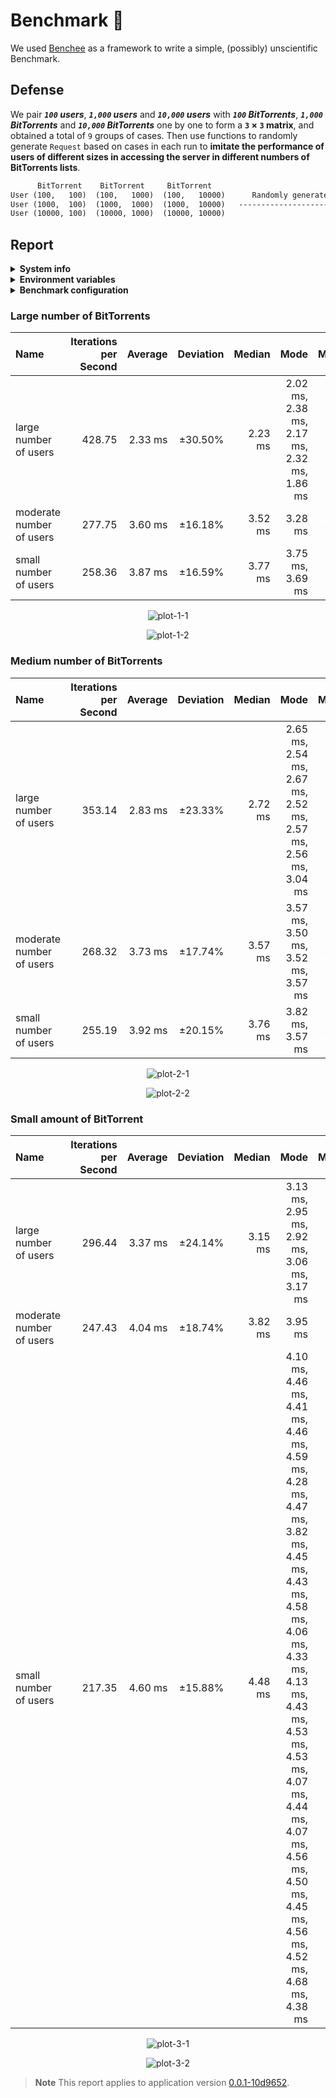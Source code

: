 # Benchmark :100:

We used [Benchee](https://github.com/bencheeorg/benchee) as a framework to write a simple, (possibly) unscientific Benchmark.

## Defense

We pair **_`100` users_**, **_`1,000` users_** and **_`10,000` users_** with **_`100` BitTorrents_**, **_`1,000` BitTorrents_** and **_`10,000` BitTorrents_** one by one to form a **`3` &#215; `3` matrix**, and obtained a total of `9` groups of cases. Then use functions to randomly generate `Request` based on cases in each run to **imitate the performance of users of different sizes in accessing the server in different numbers of BitTorrents lists**.

```txt
      BitTorrent    BitTorrent     BitTorrent
User (100,   100)  (100,   1000)  (100,   10000)      Randomly generate `Request`
User (1000,  100)  (1000,  1000)  (1000,  10000)   -------------------------------->   &Benchee.run/2
User (10000, 100)  (10000, 1000)  (10000, 10000)
```

## Report

<details>
  <summary><b>System info</b></summary>
    <ul>
      <li>Elixir Version: 1.14.2</li>
      <li>Erlang Version: 25.2</li>
      <li>Operating system: Linux</li>
      <li>Available memory: 6.78 GB</li>
      <li>CPU Information: Intel(R) Xeon(R) Platinum 8272CL CPU @ 2.60GHz</li>
      <li>Number of Available Cores: 2</li>
    </ul>
</details>

<details>
  <summary><b>Environment variables</b></summary>
    <ul>
      <li>YABTT_QUERY_LIMIT: 30</li>
    </ul>
</details>

<details>
  <summary><b>Benchmark configuration</b></summary>
    <ul>
      <li>warmup: 2 s</li>
      <li>time: 5 s</li>
      <li>memory time: 0 ns</li>
      <li>reduction time: 0 ns</li>
      <li>reduction time: 0 ns</li>
      <li>parallel: 1</li>
    </ul>
</details>

### Large number of BitTorrents

| Name                     | Iterations per Second | Average |    Deviation |  Median |                                        Mode | Minimum |  Maximum | Sample size |
| :----------------------- | --------------------: | ------: | -----------: | ------: | ------------------------------------------: | ------: | -------: | ----------: |
| large number of users    |                428.75 | 2.33 ms | &#177;30.50% | 2.23 ms | 2.02 ms, 2.38 ms, 2.17 ms, 2.32 ms, 1.86 ms | 1.63 ms | 12.90 ms |        2141 |
| moderate number of users |                277.75 | 3.60 ms | &#177;16.18% | 3.52 ms |                                     3.28 ms | 3.28 ms | 13.35 ms |        1388 |
| small number of users    |                258.36 | 3.87 ms | &#177;16.59% | 3.77 ms |                            3.75 ms, 3.69 ms | 3.32 ms | 13.42 ms |        1291 |

<p align="center">
  <img alt="plot-1-1" src="https://user-images.githubusercontent.com/26341224/209720658-f6ac98ad-3f1b-49e7-be29-10465c71048c.png" />
</p>

<p align="center">
  <img alt="plot-1-2" src="https://user-images.githubusercontent.com/26341224/209720815-b973ff88-bdc8-46f9-9459-b31fb07ac0f3.png" />
</p>

### Medium number of BitTorrents

| Name                     | Iterations per Second | Average |    Deviation |  Median |                                                          Mode | Minimum |  Maximum | Sample size |
| :----------------------- | --------------------: | ------: | -----------: | ------: | ------------------------------------------------------------: | ------: | -------: | ----------: |
| large number of users    |                353.14 | 2.83 ms | &#177;23.33% | 2.72 ms | 2.65 ms, 2.54 ms, 2.67 ms, 2.52 ms, 2.57 ms, 2.56 ms, 3.04 ms | 2.31 ms | 12.73 ms |        1764 |
| moderate number of users |                268.32 | 3.73 ms | &#177;17.74% | 3.57 ms |                            3.57 ms, 3.50 ms, 3.52 ms, 3.57 ms | 3.14 ms | 11.82 ms |        1341 |
| small number of users    |                255.19 | 3.92 ms | &#177;20.15% | 3.76 ms |                                              3.82 ms, 3.57 ms | 3.27 ms | 18.86 ms |        1275 |

<p align="center">
  <img alt="plot-2-1" src="https://user-images.githubusercontent.com/26341224/209720892-59d1f812-2da9-497e-b3e5-3905c1ef2283.png" />
</p>

<p align="center">
  <img alt="plot-2-2" src="https://user-images.githubusercontent.com/26341224/209720899-cd29a0e1-1224-449d-a702-721e636fbbca.png" />
</p>

### Small amount of BitTorrent

| Name                     | Iterations per Second | Average |    Deviation |  Median |                                                                                                                                                                                                                                              Mode | Minimum |  Maximum | Sample size |
| :----------------------- | --------------------: | ------: | -----------: | ------: | ------------------------------------------------------------------------------------------------------------------------------------------------------------------------------------------------------------------------------------------------: | ------: | -------: | ----------: |
| large number of users    |                296.44 | 3.37 ms | &#177;24.14% | 3.15 ms |                                                                                                                                                                                                       3.13 ms, 2.95 ms, 2.92 ms, 3.06 ms, 3.17 ms | 2.70 ms | 12.98 ms |        1481 |
| moderate number of users |                247.43 | 4.04 ms | &#177;18.74% | 3.82 ms |                                                                                                                                                                                                                                           3.95 ms | 3.41 ms | 12.91 ms |        1236 |
| small number of users    |                217.35 | 4.60 ms | &#177;15.88% | 4.48 ms | 4.10 ms, 4.46 ms, 4.41 ms, 4.46 ms, 4.59 ms, 4.28 ms, 4.47 ms, 3.82 ms, 4.45 ms, 4.43 ms, 4.58 ms, 4.06 ms, 4.33 ms, 4.13 ms, 4.43 ms, 4.53 ms, 4.53 ms, 4.07 ms, 4.44 ms, 4.07 ms, 4.56 ms, 4.50 ms, 4.45 ms, 4.56 ms, 4.52 ms, 4.68 ms, 4.38 ms | 3.57 ms | 13.24 ms |        1086 |

<p align="center">
  <img alt="plot-3-1" src="https://user-images.githubusercontent.com/26341224/209720956-2d42eac5-238b-48ba-843a-3f731c0e4980.png" />
</p>

<p align="center">
  <img alt="plot-3-2" src="https://user-images.githubusercontent.com/26341224/209720969-3fff6f04-e04f-4d72-b095-66d8ab736ca5.png" />
</p>

> **Note** This report applies to application version [0.0.1-10d9652](https://github.com/mogeko/yabtt/tree/10d96529ae45f3f4c5aef8a16659085cee89a84a).

